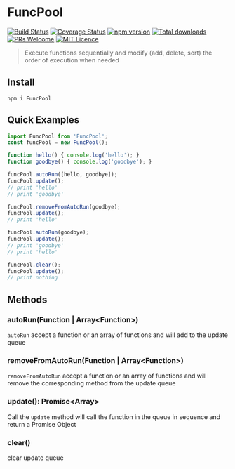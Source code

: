 # FuncPool

[![Build Status](https://travis-ci.org/Runjuu/FuncPool.svg?branch=master)](https://travis-ci.org/Runjuu/FuncPool)
[![Coverage Status](https://coveralls.io/repos/github/Runjuu/FuncPool/badge.svg?branch=master)](https://coveralls.io/github/Runjuu/FuncPool?branch=master)
[![npm version](https://badge.fury.io/js/FuncPool.svg)](https://badge.fury.io/js/FuncPool)
[![Total downloads](https://img.shields.io/npm/dt/FuncPool.svg)](https://www.npmjs.com/package/FuncPool)
[![PRs Welcome](https://img.shields.io/badge/PRs-welcome-brightgreen.svg)](CONTRIBUTING.md#pull-requests)
[![MIT Licence](https://badges.frapsoft.com/os/mit/mit.svg?v=103)](https://opensource.org/licenses/mit-license.php)

> Execute functions sequentially and modify (add, delete, sort) the order of execution when needed

## Install
```console
npm i FuncPool
```

## Quick Examples
```js
import FuncPool from 'FuncPool';
const funcPool = new FuncPool();

function hello() { console.log('hello'); }
function goodbye() { console.log('goodbye'); }

funcPool.autoRun([hello, goodbye]);
funcPool.update();
// print 'hello'
// print 'goodbye'

funcPool.removeFromAutoRun(goodbye);
funcPool.update();
// print 'hello'

funcPool.autoRun(goodbye);
funcPool.update();
// print 'goodbye'
// print 'hello'

funcPool.clear();
funcPool.update();
// print nothing
```

## Methods

### autoRun(Function | Array\<Function\>)
`autoRun` accept a function or an array of functions and will add to the update queue

### removeFromAutoRun(Function | Array\<Function\>)
`removeFromAutoRun` accept a function or an array of functions and will remove the corresponding method from the update queue

### update(): Promise\<Array\>
Call the `update` method will call the function in the queue in sequence and return a Promise Object

### clear()
clear update queue
